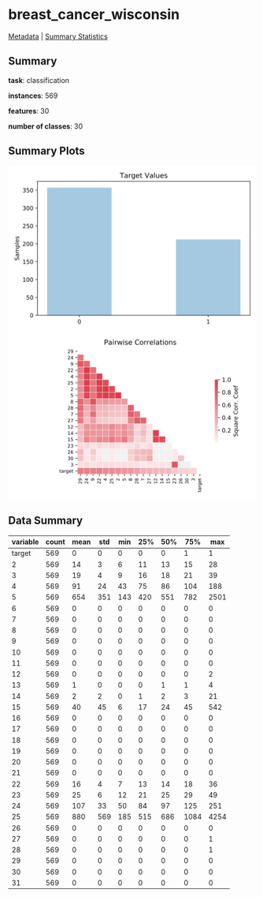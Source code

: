 # breast_cancer_wisconsin

[Metadata](metadata.yaml) | [Summary Statistics](summary_stats.csv)

## Summary

**task**: classification

**instances**: 569

**features**: 30

**number of classes**: 30

## Summary Plots

![Labels](label.svg)
![Corr](corr.svg)

## Data Summary

|	variable	|	count	|	mean	|	std	|	min	|	25%	|	50%	|	75%	|	max|
| --- | --- | --- | --- | --- | --- | --- | --- | --- |
|	target	|	569	|	0	|	0	|	0	|	0	|	0	|	1	|	1
|	2	|	569	|	14	|	3	|	6	|	11	|	13	|	15	|	28
|	3	|	569	|	19	|	4	|	9	|	16	|	18	|	21	|	39
|	4	|	569	|	91	|	24	|	43	|	75	|	86	|	104	|	188
|	5	|	569	|	654	|	351	|	143	|	420	|	551	|	782	|	2501
|	6	|	569	|	0	|	0	|	0	|	0	|	0	|	0	|	0
|	7	|	569	|	0	|	0	|	0	|	0	|	0	|	0	|	0
|	8	|	569	|	0	|	0	|	0	|	0	|	0	|	0	|	0
|	9	|	569	|	0	|	0	|	0	|	0	|	0	|	0	|	0
|	10	|	569	|	0	|	0	|	0	|	0	|	0	|	0	|	0
|	11	|	569	|	0	|	0	|	0	|	0	|	0	|	0	|	0
|	12	|	569	|	0	|	0	|	0	|	0	|	0	|	0	|	2
|	13	|	569	|	1	|	0	|	0	|	0	|	1	|	1	|	4
|	14	|	569	|	2	|	2	|	0	|	1	|	2	|	3	|	21
|	15	|	569	|	40	|	45	|	6	|	17	|	24	|	45	|	542
|	16	|	569	|	0	|	0	|	0	|	0	|	0	|	0	|	0
|	17	|	569	|	0	|	0	|	0	|	0	|	0	|	0	|	0
|	18	|	569	|	0	|	0	|	0	|	0	|	0	|	0	|	0
|	19	|	569	|	0	|	0	|	0	|	0	|	0	|	0	|	0
|	20	|	569	|	0	|	0	|	0	|	0	|	0	|	0	|	0
|	21	|	569	|	0	|	0	|	0	|	0	|	0	|	0	|	0
|	22	|	569	|	16	|	4	|	7	|	13	|	14	|	18	|	36
|	23	|	569	|	25	|	6	|	12	|	21	|	25	|	29	|	49
|	24	|	569	|	107	|	33	|	50	|	84	|	97	|	125	|	251
|	25	|	569	|	880	|	569	|	185	|	515	|	686	|	1084	|	4254
|	26	|	569	|	0	|	0	|	0	|	0	|	0	|	0	|	0
|	27	|	569	|	0	|	0	|	0	|	0	|	0	|	0	|	1
|	28	|	569	|	0	|	0	|	0	|	0	|	0	|	0	|	1
|	29	|	569	|	0	|	0	|	0	|	0	|	0	|	0	|	0
|	30	|	569	|	0	|	0	|	0	|	0	|	0	|	0	|	0
|	31	|	569	|	0	|	0	|	0	|	0	|	0	|	0	|	0
